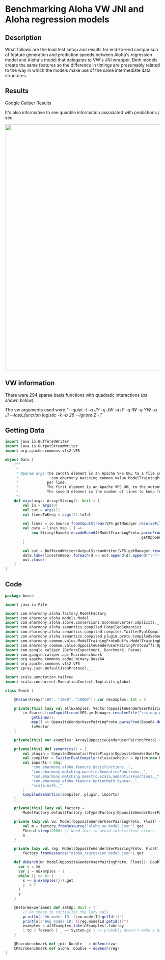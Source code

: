 # Benchmarking Aloha VW JNI and Aloha regression models

## Description

What follows are the load test setup and results for end-to-end comparison of feature generation and prediction speeds
between Aloha's regression model and Aloha's model that delegates to VW's JNI wrapper.  Both models create the same 
features so the difference in timings are presumably related to the way in which the models make use of the same 
intermediate data structures.

## Results

[Google Caliper Results](https://microbenchmarks.appspot.com/runs/ec237dff-a8be-40f1-9f94-928ebfed298a#r:scenario.benchmarkSpec.parameters.nExamples,scenario.benchmarkSpec.methodName)

It's also informative to see quantile information associated with predictions / sec:

<img src="https://github.corp.eharmony.com/modeling/aloha/raw/master/aloha-vw-jni/doc/img/aloha_vs_jni_quartiles_small.png" width="800px" />

## VW information

There were 294 sparse basis functions with quadratic interactions (*as shown below*).   

The vw arguments used were *"--quiet -t -q JY -q JW -q IY -q IW -q YW -q JI --loss_function logistic -k -b 26 --ignore Z -i"*

## Getting Data

```scala
import java.io.BufferedWriter
import java.io.OutputStreamWriter
import org.apache.commons.vfs2.VFS

object Data {
    /**
     *
     * @param args The zeroth element is an Apache VFS URL to a file containing one base64 encoded 
     *             ''com.eharmony.matching.common.value.ModelTrainingProtoBuffs.ModelTrainingProto''
     *             per line.
     *             The first element is an Apache VFS URL to the output file.
     *             The second element is the number of lines to keep for the dataset.
     */
    def main(args: Array[String]): Unit = {
        val in = args(0)
        val out = args(1)
        val linesToKeep = args(2).toInt
        
        val lines = io.Source.fromInputStream(VFS.getManager.resolveFile(in).getContent.getInputStream).getLines()
        val data = lines.map { l =>
            new String(Base64.encodeBase64(ModelTrainingProto.parseFrom(Base64.decodeBase64(l))
                                                             .getOppGenderPairingProto.toByteArray))
        }

        val out = BufferedWriter(OutputStreamWriter(VFS.getManager.resolveFile(out).getContent.getOutputStream))
        data.take(linesToKeep).foreach(d => out.append(d).append("\n").flush())
        out.close()
    }
}
```

## Code


```scala
package bench

import java.io.File

import com.eharmony.aloha.factory.ModelFactory
import com.eharmony.aloha.models.Model
import com.eharmony.aloha.score.conversions.ScoreConverter.Implicits._
import com.eharmony.aloha.semantics.compiled.CompiledSemantics
import com.eharmony.aloha.semantics.compiled.compiler.TwitterEvalCompiler
import com.eharmony.aloha.semantics.compiled.plugin.proto.CompiledSemanticsProtoPlugin
import com.eharmony.common.value.ModelTrainingProtoBuffs.ModelTrainingProto
import com.eharmony.common.value.OppositeGenderUserPairingProtoBuffs.OppositeGenderUserPairingProto
import com.google.caliper.{BeforeExperiment, Benchmark, Param}
import com.google.caliper.api.Macrobenchmark
import org.apache.commons.codec.binary.Base64
import org.apache.commons.vfs2.VFS
import spray.json.DefaultJsonProtocol._

import scala.annotation.tailrec
import scala.concurrent.ExecutionContext.Implicits.global

class Bench {

    @Param(Array("100", "1000", "10000")) var nExamples: Int = 0

    private[this] lazy val allExamples: Vector[OppositeGenderUserPairingProto] = {
        io.Source.fromInputStream(VFS.getManager.resolveFile("res:opp_gender_pairing_protos.b64.txt").getContent.getInputStream).
            getLines().
            map(l => OppositeGenderUserPairingProto.parseFrom(Base64.decodeBase64(l))).
            toVector
    }

    private[this] var examples: Array[OppositeGenderUserPairingProto] = _

    private[this] def semantics() = {
        val plugin = CompiledSemanticsProtoPlugin[OppositeGenderUserPairingProto]
        val compiler = TwitterEvalCompiler(classCacheDir = Option(new File("target/test-classes/generated")))
        val imports = Seq(
            "com.eharmony.aloha.feature.BasicFunctions._",
            "com.eharmony.matching.maestro.SemanticsFunctions._",
            "com.eharmony.matching.maestro.scala.SemanticsFunctions._",
            "com.eharmony.aloha.feature.OptionMath.Syntax._",
            "scala.math._"
        )
        CompiledSemantics(compiler, plugin, imports)
    }

    private[this] lazy val factory =  
        ModelFactory.defaultFactory.toTypedFactory[OppositeGenderUserPairingProto, Float](semantics())

    private lazy val vw: Model[OppositeGenderUserPairingProto, Float] = {
        val m = factory.fromResource("aloha_vw_model.json").get
        Thread.sleep(2000) // Need this to avoid intermittent errors
        m
    }

    private lazy val reg: Model[OppositeGenderUserPairingProto, Float] =
        factory.fromResource("aloha_regression_model.json").get

    def doBench(m: Model[OppositeGenderUserPairingProto, Float]): Double = {
      var s = 0d
      var j = nExamples - 1
      while (j >= 0) {
        s += m(examples(j)).get
        j -= 1
      }
      s
    }

    @BeforeExperiment def setUp: Unit = {
        // Do these to initialize the lazy vals.
        println(s"VW model ID: ${vw.modelId.getId()}")
        println(s"Reg model ID: ${reg.modelId.getId()}")
        examples = allExamples.take(nExamples).toArray
        1 to 3 foreach { _ => System.gc } // probably doesn't make a difference
    }

    @Macrobenchmark def jni: Double   = doBench(vw)
    @Macrobenchmark def aloha: Double = doBench(reg)
}
```

